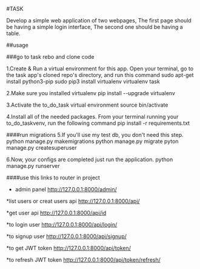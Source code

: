 #TASK 

Develop a simple web application of two webpages, The first page should be having a simple login interface, The second one should be having a table.

##usage

###go to task rebo and clone code

1.Create & Run a virtual environment for this app.
    Open your terminal, go to the task app's cloned repo's directory, and run this command
    sudo apt-get install python3-pip
    sudo pip3 install virtualenv
    virtualenv task

2.Make sure you installed virtualenv
    pip install --upgrade virtualenv

3.Activate the to_do_task virtual environment
    source bin/activate

4.Install all of the needed packages.
    From your terminal running your to_do_taskvenv, run the following command
    pip install -r requirements.txt

####run migrations
5.If you'll use my test db, you don't need this step.
    python manage.py makemigrations
    python manage.py migrate
    pyton manage.py createsuperuser


6.Now, your configs are completed just run the application.
    python manage.py runserver


####use this links to router in project
* admin panel
    http://127.0.0.1:8000/admin/

*list users or creat users api
    http://127.0.0.1:8000/api/

*get user api
    http://127.0.0.1:8000/api/id

*to login user 
    http://127.0.0.1:8000/api/login/

*to signup user 
    http://127.0.0.1:8000/api/signup/

*to get JWT token
    http://127.0.0.1:8000/api/token/

*to refresh JWT token
    http://127.0.0.1:8000/api/token/refresh/

    